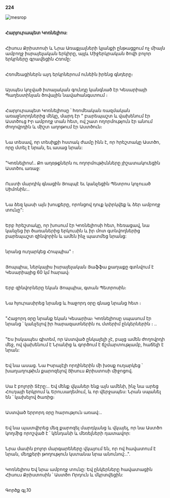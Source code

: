 **224**

![mesrop](https://volamar.ru/audio_video/foto/01/detbible/B464.BMP)

\
**Հարյուրապետ Կոռնելիոս:**

\
Հիսուս Քրիստոսի և Նրա Առաքյալների կյանքի ընթացքում ոչ միայն ամբողջ իսրայելական երկիրը, այլև Միջերկրական ծովի բոլոր երկրները գրավեցին Հռոմը:

\
Հռոմեացիներն այդ երկրներում ունեին իրենց գնդերը։

\
Այսպես կոչված իտալական գունդը կանգնած էր Կեսարիայի Պաղեստինյան ծովային նավահանգստում ։

\
Հարյուրապետ Կոռնելիոսը ՝ հռոմեական ռազմական առաջնորդներից մեկը, մարդ էր " բարեպաշտ և վախենում էր Աստծուց Իր ամբողջ տան հետ, ով շատ ողորմություն էր անում ժողովրդին և միշտ աղոթում էր Աստծուն։

\
Նա տեսավ, որ տեսիլքի հստակ ժամը ինն է, որ հրեշտակը Աստծո, որը մտել է նրան, եւ ասաց նրան:

\
"Կոռնելիոս!.. Քո աղօթքներն ու ողորմութիւնները յիշատակուեցին Աստծու առաջ:

\
Ուստի մարդիկ գնացին Յոպպէ եւ կանչեցին Պետրոս կոչուած Սիմոնին:..

\
Նա ձեզ կասի այն խոսքերը, որոնցով դուք կփրկվեք և ձեր ամբողջ տունը":

\
Երբ հրեշտակը, որ խոսում էր Կոռնելիոսի հետ, հեռացավ, նա կանչեց իր ծառաներից երկուսին և իր մոտ գտնվողներից բարեպաշտ զինվորին և ամեն ինչ պատմեց նրանց:

\
նրանց ուղարկեց Հոպպիա" ։

\
Յոպպիա, ներկայիս իսրայելական Յաֆֆա քաղաքը գտնվում է Կեսարիայից 60 կմ հարավ։

\
Երբ զինվորները եկան Յոպպիա, գտան Պետրոսին։

\
Նա հյուրասիրեց նրանց և հաջորդ օրը գնաց նրանց հետ ։

\
"Հաջորդ օրը նրանք եկան Կեսարիա։ Կոռնելիոսը սպասում էր նրանց ՝ կանչելով իր հարազատներին ու մտերիմ ընկերներին ։ ..

\
"Ես իսկապես գիտեմ, որ Աստված ընկալելի չէ, բայց ամեն ժողովրդի մեջ, ով վախենում է Նրանից և գործում է ճշմարտությամբ, հաճելի է նրան:

\
Եվ նա ասաց. Նա Իսրայէլի որդիներին մի խօսք ուղարկեց ՝ խաղաղութիւն քարոզելով Յիսուս Քրիստոսի միջոցով.

\
Սա է բոլորի Տէրը:.. Եվ մենք վկաներ ենք այն ամենի, ինչ նա արեց Հուդայի երկրում և Երուսաղեմում, և որ վերջապես: Նրան սպանել են ՝ կախելով ծառից։

\
Աստված երրորդ օրը հարություն առավ:..

\
Եվ նա պատվիրեց մեզ քարոզել մարդկանց և վկայել, որ նա Աստծո կողմից որոշված է ՝ կենդանի և մեռելների դատավոր:

\
Նրա մասին բոլոր մարգարեները վկայում են, որ ով հավատում է նրան, մեղքերի թողություն կստանա նրա անունով:..".

\
Կոռնելիոս Եվ նրա ամբողջ տունը: Եվ ընկերները հավատացին Հիսուս Քրիստոսին ՝ Աստծո Որդուն և մկրտվեցին:

\
Գործք գլ.10
